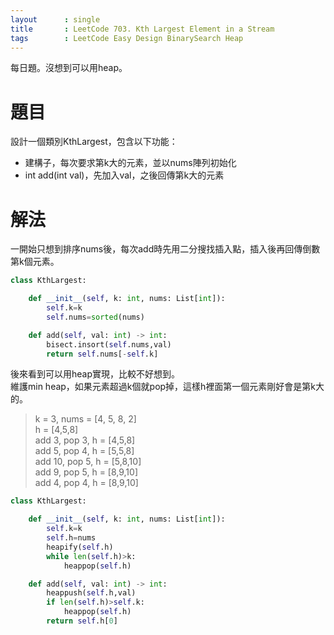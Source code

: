 ```yaml
---
layout      : single
title       : LeetCode 703. Kth Largest Element in a Stream
tags 		: LeetCode Easy Design BinarySearch Heap
---
```

每日題。沒想到可以用heap。

# 題目
設計一個類別KthLargest，包含以下功能：  
- 建構子，每次要求第k大的元素，並以nums陣列初始化  
- int add(int val)，先加入val，之後回傳第k大的元素  

# 解法
一開始只想到排序nums後，每次add時先用二分搜找插入點，插入後再回傳倒數第k個元素。

```python
class KthLargest:

    def __init__(self, k: int, nums: List[int]):
        self.k=k
        self.nums=sorted(nums)

    def add(self, val: int) -> int:
        bisect.insort(self.nums,val)
        return self.nums[-self.k]
```

後來看到可以用heap實現，比較不好想到。  
維護min heap，如果元素超過k個就pop掉，這樣h裡面第一個元素剛好會是第k大的。  
> k = 3, nums = [4, 5, 8, 2]  
> h = [4,5,8]  
> add 3, pop 3, h = [4,5,8]  
> add 5, pop 4, h = [5,5,8]  
> add 10, pop 5, h = [5,8,10]  
> add 9, pop 5, h = [8,9,10]  
> add 4, pop 4, h = [8,9,10]

```python
class KthLargest:

    def __init__(self, k: int, nums: List[int]):
        self.k=k
        self.h=nums
        heapify(self.h)
        while len(self.h)>k:
            heappop(self.h)

    def add(self, val: int) -> int:
        heappush(self.h,val)
        if len(self.h)>self.k:
            heappop(self.h)
        return self.h[0]
```
